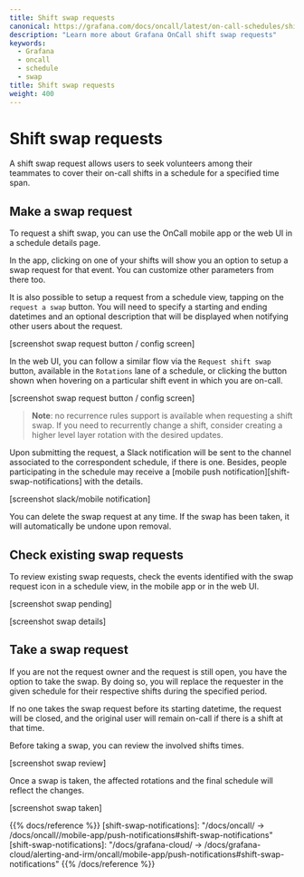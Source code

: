 ```yaml
---
title: Shift swap requests
canonical: https://grafana.com/docs/oncall/latest/on-call-schedules/shift-swaps/
description: "Learn more about Grafana OnCall shift swap requests"
keywords:
  - Grafana
  - oncall
  - schedule
  - swap
title: Shift swap requests
weight: 400
---
```


# Shift swap requests

A shift swap request allows users to seek volunteers among their teammates to cover their on-call shifts
in a schedule for a specified time span.

## Make a swap request

To request a shift swap, you can use the OnCall mobile app or the web UI in a schedule details page.

In the app, clicking on one of your shifts will show you an option to setup a swap request for that
event. You can customize other parameters from there too.

It is also possible to setup a request from a schedule view, tapping on the `request a swap` button.
You will need to specify a starting and ending datetimes and an optional description that will be
displayed when notifying other users about the request.

[screenshot swap request button / config screen]

In the web UI, you can follow a similar flow via the `Request shift swap` button, available in the `Rotations` lane
of a schedule, or clicking the button shown when hovering on a particular shift event in which you are on-call.

[screenshot swap request button / config screen]

>**Note**: no recurrence rules support is available when requesting a shift swap. If you need to recurrently change a shift,
consider creating a higher level layer rotation with the desired updates.

Upon submitting the request, a Slack notification will be sent to the channel associated to the correspondent
schedule, if there is one. Besides, people participating in the schedule may receive a [mobile push notification][shift-swap-notifications]
with the details.

[screenshot slack/mobile notification]

You can delete the swap request at any time. If the swap has been taken, it will automatically be undone upon removal.

## Check existing swap requests

To review existing swap requests, check the events identified with the swap request icon in a schedule view,
in the mobile app or in the web UI.

[screenshot swap pending]

[screenshot swap details]

## Take a swap request

If you are not the request owner and the request is still open, you have the option to take the swap. By doing so,
you will replace the requester in the given schedule for their respective shifts during the specified period.

If no one takes the swap request before its starting datetime, the request will be closed, and the original user
will remain on-call if there is a shift at that time.

Before taking a swap, you can review the involved shifts times.

[screenshot swap review]

Once a swap is taken, the affected rotations and the final schedule will reflect the changes.

[screenshot swap taken]

{{% docs/reference %}}
[shift-swap-notifications]: "/docs/oncall/ -> /docs/oncall/<ONCALL VERSION>/mobile-app/push-notifications#shift-swap-notifications"
[shift-swap-notifications]: "/docs/grafana-cloud/ -> /docs/grafana-cloud/alerting-and-irm/oncall/mobile-app/push-notifications#shift-swap-notifications"
{{% /docs/reference %}}

